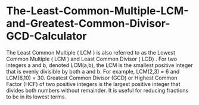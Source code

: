 # The-Least-Common-Multiple-LCM-and-Greatest-Common-Divisor-GCD-Calculator
The Least Common Multiple ( LCM ) is also referred to as the Lowest Common Multiple ( LCM ) and Least Common Divisor ( LCD) . For two integers a and b, denoted LCM(a,b), the LCM is the smallest positive integer that is evenly divisible by both a and b. For example, LCM(2,3) = 6 and LCM(6,10) = 30. Greatest Common Divisor (GCD) or Highest Common Factor (HCF) of two positive integers is the largest positive integer that divides both numbers without remainder. It is useful for reducing fractions to be in its lowest terms.
